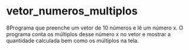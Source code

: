 # vetor_numeros_multiplos
8Programa que preenche um vetor de 10 números e lê um número x. O programa conta os múltiplos desse número x no vetor e mostrar a quantidade calculada bem como os múltiplos na tela.
